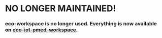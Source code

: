 # NO LONGER MAINTAINED!

### eco-workspace is no longer used. Everything is now available on [eco-iot-pmed-workspace](https://github.com/PharmaLedger-IMI/eco-iot-pmed-workspace).
